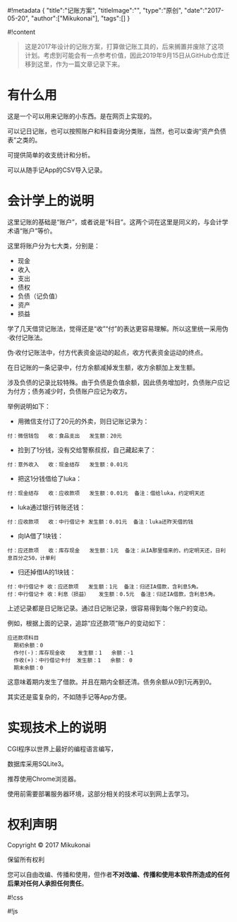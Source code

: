 #!metadata
{
    "title":"记账方案",
    "titleImage":"",
    "type":"原创",
    "date":"2017-05-20",
    "author":["Mikukonai"],
    "tags":[]
}

#!content

> 这是2017年设计的记账方案，打算做记账工具的，后来搁置并废除了这项计划。考虑到可能会有一点参考价值，因此2019年9月15日从GitHub仓库迁移到这里，作为一篇文章记录下来。

# 有什么用

这是一个可以用来记账的小东西。是在网页上实现的。

可以记日记账，也可以按照账户和科目查询分类账，当然，也可以查询“资产负债表”之类的。

可提供简单的收支统计和分析。

可以从随手记App的CSV导入记录。

# 会计学上的说明

这里记账的基础是“账户”，或者说是“科目”。这两个词在这里是同义的，与会计学术语“账户”等价。

这里将账户分为七大类，分别是：

- 现金
- 收入
- 支出
- 债权
- 负债（记负值）
- 资产
- 损益

学了几天借贷记账法，觉得还是“收”“付”的表达更容易理解。所以这里统一采用伪·收付记账法。

伪·收付记账法中，付方代表资金运动的起点，收方代表资金运动的终点。

在日记账的一条记录中，付方余额减掉发生额，收方余额加上发生额。

涉及负债的记录比较特殊。由于负债是负值余额，因此债务增加时，负债账户应记为付方；债务减少时，负债账户应记为收方。

举例说明如下：

- 用微信支付订了20元的外卖，则日记账记录为：

```
付：微信钱包   收：食品支出   发生额：20元
```

- 捡到了1分钱，没有交给警察叔叔，自己藏起来了：

```
付：意外收入   收：现金结存   发生额：0.01元
```

- 把这1分钱借给了luka：

```
付：现金结存   收：应收款项   发生额：0.01元  备注：借给luka，约定明天还
```

- luka通过银行转账还钱：

```
付：应收款项   收：中行借记卡 发生额：0.01元  备注：luka还昨天借的钱
```

- 向IA借了1块钱：

```
付：应还款项   收：库存现金   发生额：1元  备注：从IA那里借来的，约定明天还，日利息百分之50，计单利
```

- 归还掉借IA的1块钱：

```
付：中行借记卡 收：应还款项   发生额：1元  备注：归还IA借款，含利息5角。
付：中行借记卡 收：利息（损益）   发生额：0.5元  备注：归还IA借款，含利息5角。
```

上述记录都是日记账记录。通过日记账记录，很容易得到每个账户的变动。

例如，根据上面的记录，追踪“应还款项”账户的变动如下：

```
应还款项科目
  期初余额：0
  作付(-)：库存现金收    发生额：1   余额：-1
  作收(+)：中行借记卡付  发生额：1   余额： 0
  期末余额：0
```

这意味着期内发生了借款。并且在期内全额还清。债务余额从0到1元再到0。

其实还是蛮复杂的，不如随手记等App方便。

# 实现技术上的说明

CGI程序以世界上最好的编程语言编写，

数据库采用SQLite3。

推荐使用Chrome浏览器。

使用前需要部署服务器环境，这部分相关的技术可以到网上去学习。

# 权利声明

Copyright © 2017 Mikukonai

保留所有权利

您可以自由改编、传播和使用，但作者**不对改编、传播和使用本软件所造成的任何后果对任何人承担任何责任**。


#!css

#!js

